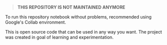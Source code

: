 > **THIS REPOSITORY IS NOT MAINTAINED ANYMORE**

To run this repository notebook without problems, recommended using Google's Collab environment.

This is open source code that can be used in any way you want. 
The project was created in goal of learning and experimentation. 
